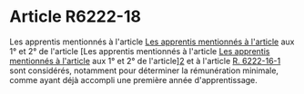 # Article R6222-18

Les apprentis mentionnés à l'article [Les apprentis mentionnés à l'article][1] aux 1° et 2° de l'article [Les apprentis mentionnés à l'article [Les apprentis mentionnés à l'article][1] aux 1° et 2° de l'article][2] et à l'article [R. 6222-16-1][3] sont considérés, notamment pour déterminer la rémunération minimale, comme ayant déjà accompli une première année d'apprentissage.

 [1]: /affichCodeArticle.do?cidTexte=LEGITEXT000006072050&idArticle=LEGIARTI000018497206&dateTexte=&categorieLien=cid
 [2]: /affichCodeArticle.do?cidTexte=LEGITEXT000006072050&idArticle=LEGIARTI000018497208&dateTexte=&categorieLien=cid
 [3]: /affichCodeArticle.do?cidTexte=LEGITEXT000006072050&idArticle=LEGIARTI000025587415&dateTexte=&categorieLien=cid